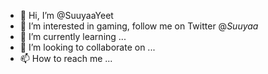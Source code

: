 - 👋 Hi, I’m @SuuyaaYeet
- 👀 I’m interested in gaming, follow me on Twitter @_Suuyaa_
- 🌱 I’m currently learning ...
- 💞️ I’m looking to collaborate on ...
- 📫 How to reach me ...

<!---
SuuyaaYeet/SuuyaaYeet is a ✨ special ✨ repository because its `README.md` (this file) appears on your GitHub profile.
You can click the Preview link to take a look at your changes.
--->

